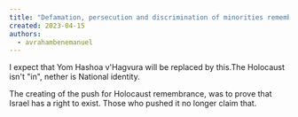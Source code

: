 ```yaml
---
title: "Defamation, persecution and discrimination of minorities remembering day"
created: 2023-04-15
authors: 
  - avrahambenemanuel
---
```


I expect that Yom Hashoa v'Hagvura will be replaced by this.The Holocaust isn't "in", nether is National identity.

The creating of the push for Holocaust remembrance, was to prove that Israel has a right to exist. Those who pushed it no longer claim that.
